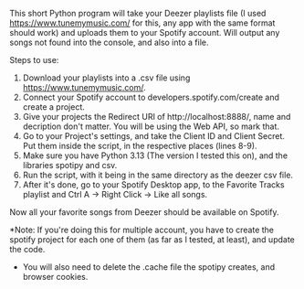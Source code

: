 This short Python program will take your Deezer playlists file (I used https://www.tunemymusic.com/ for this, any app with the same format should work) and uploads them to your Spotify account.
Will output any songs not found into the console, and also into a file.

Steps to use:
1. Download your playlists into a .csv file using https://www.tunemymusic.com/.
2. Connect your Spotify account to developers.spotify.com/create and create a project.
3. Give your projects the Redirect URI of http://localhost:8888/, name and decription don't matter. You will be using the Web API, so mark that.
4. Go to your Project's settings, and take the Client ID and Client Secret. Put them inside the script, in the respective places (lines 8-9).
5. Make sure you have Python 3.13 (The version I tested this on), and the libraries spotipy and csv.
6. Run the script, with it being in the same directory as the deezer csv file.
7. After it's done, go to your Spotify Desktop app, to the Favorite Tracks playlist and Ctrl A -> Right Click -> Like all songs.
   
Now all your favorite songs from Deezer should be available on Spotify.

*Note: If you're doing this for multiple account, you have to create the spotify project for each one of them (as far as I tested, at least), and update the code.
* You will also need to delete the .cache file the spotipy creates, and browser cookies.
